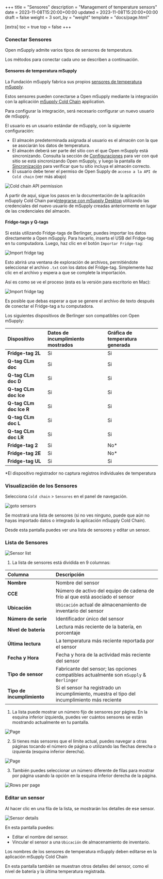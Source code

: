 +++
title = "Sensores"
description = "Management of temperature sensors"
date = 2023-11-08T15:20:00+00:00
updated = 2023-11-08T15:20:00+00:00
draft = false
weight = 3
sort_by = "weight"
template = "docs/page.html"

[extra]
toc = true
top = false
+++

### Conectar Sensores

Open mSupply admite varios tipos de sensores de temperatura. 

Los métodos para conectar cada uno se describen a continuación.

#### Sensores de temperatura mSupply

La Fundación mSupply fabrica sus propios [sensores de temperatura mSupply](https://msupply.foundation/open-msupply/cold-chain/#mSupplySensor).

Estos sensores pueden conectarse a Open mSupply mediante la integración con la aplicación [mSupply Cold Chain](/coldchain/introduction/) application.

Para configurar la integración, será necesario configurar un nuevo usuario de mSupply.

El usuario es un usuario estándar de mSupply, con la siguiente configuración:

- El almacén predeterminada asignada al usuario es el almacén con la que se asociarán los datos de temperatura.
- El almacén deberá ser parte del sitio con el que Open mSupply está sincronizando. Consulta la sección de [Configuraciones](/docs/settings/synchronisation/#viewing-the-synchronisation-settings) para ver con qué sitio se está sincronizando Open mSupply, y luego la pantalla de [Sincronización](https://docs.msupply.org.nz/synchronisation:sync_sites#viewing_sync_sites) para verificar que tu sitio incluya el almacén correcto.
- El usuario debe tener el permiso de Open Supply de `acceso a la API de Cold chain` (ver más abajo)

![Cold chain API permission](/docs/coldchain/images/coldchain_permission.png)

A partir de aquí, sigue los pasos en la documentación de la aplicación mSupply Cold Chain para[Integrarse con mSupply Desktop](/coldchain/desktop-integration/#msupply-desktop-setup-steps) utilizando las credenciales del nuevo usuario de mSupply creadas anteriormente en lugar de las credenciales del almacén.

#### Fridge-tags y Q-tags

Si estás utilizando Fridge-tags de Berlinger, puedes importar los datos directamente a Open mSupply. Para hacerlo, inserta el USB del Fridge-tag en tu computadora.
Luego, haz clic en el botón `Importar Fridge-tag`:

![Import fridge tag](/docs/coldchain/images/import_fridge_tag.png)

Esto abrirá una ventana de exploración de archivos, permitiéndote seleccionar el archivo `.txt` con los datos del Fridge-tag. Simplemente haz clic en el archivo y espera a que se complete la importación.

Así es como se ve el proceso (esta es la versión para escritorio en Mac):

![Import fridge tag](/docs/coldchain/images/import_fridge_tag.gif)

<div class="nota">Es posible que debas esperar a que se genere el archivo de texto después de conectar el Fridge-tag a tu computadora.</div>

Los siguientes dispositivos de Berlinger son compatibles con Open mSupply:

| Dispositivo             | Datos de incumplimiento mostrados | Gráfica de temperatura generada |
| :---------------------- | :-------------------------------- | :------------------------------ |
| **Fridge-tag 2L**       | Si                                | Si                              |
| **Q-tag CLm doc**       | Si                                | Si                              |
| **Q-tag CLm doc D**     | Si                                | Si                              |
| **Q-tag CLm doc Ice**   | Si                                | Si                              |
| **Q-tag CLm doc Ice R** | Si                                | Si                              |
| **Q-tag CLm doc L**     | Si                                | Si                              |
| **Q-tag CLm doc LR**    | Si                                | Si                              |
| **Fridge-tag 2**        | Si                                | No\*                            |
| **Fridge-tag 2E**       | Si                                | No\*                            |
| **Fridge-tag UL**       | Si                                | Si                              |

\*El dispositivo registrador no captura registros individuales de temperatura


### Visualización de los Sensores

Selecciona `Cold chain` > `Sensores` en el panel de navegación.

![goto sensors](/docs/coldchain/images/goto_sensors.png)

Se mostrará una lista de sensores (si no ves ninguno, puede que aún no hayas importado datos o integrado la aplicación mSupply Cold Chain).

Desde esta pantalla puedes ver una lista de sensores y editar un sensor.

### Lista de Sensores

![Sensor list](/docs/coldchain/images/sensor_list.png)

1. La lista de sensores está dividida en 9 columnas:

| Columna                      | Descripción                                                                                         |
| :---------------- | :-------------------------------------------------------------------------------------------------- |
| **Nombre**                   | Nombre del sensor                                                                                  |
| **CCE**                      | Número de activo del equipo de cadena de frío al que está asociado el sensor                   |
| **Ubicación**                |  `Ubicación` actual de almacenamiento de inventario del sensor                                                                      |
| **Número de serie**          | Identificador único del sensor                                                                  |
| **Nivel de batería**         | Lectura más reciente de la batería, en porcentaje                                                          |
| **Última lectura**           | La temperatura más reciente reportada por el sensor                                                  |
| **Fecha y Hora**             | Fecha y hora de la actividad más reciente del sensor                                           |
| **Tipo de sensor**           | Fabricante del sensor; las opciones compatibles actualmente son `mSupply` & `Berlinger` |
| **Tipo de incumplimiento**   | Si el sensor ha registrado un incumplimiento, muestra el tipo del incumplimiento más reciente                       |

1. La lista puede mostrar un número fijo de sensores por página. En la esquina inferior izquierda, puedes ver cuántos sensores se están mostrando actualmente en tu pantalla.

![Page](/docs/introduction/images/list_showing.png)

2. Si tienes más sensores que el límite actual, puedes navegar a otras páginas tocando el número de página o utilizando las flechas derecha o izquierda (esquina inferior derecha).

![Page](/docs/introduction/images/list_pagenumbers.png)

3. También puedes seleccionar un número diferente de filas para mostrar por página usando la opción en la esquina inferior derecha de la página.

![Rows per page](/docs/introduction/images/rows-per-page-select.png)

### Editar un sensor

Al hacer clic en una fila de la lista, se mostrarán los detalles de ese sensor.

![Sensor details](/docs/coldchain/images/sensor_details.png)

En esta pantalla puedes:

- Editar el nombre del sensor.
- Vincular el sensor a una `Ubicación` de almacenamiento de inventario.

<div class="nota">Los nombres de los sensores de temperatura mSupply deben editarse en la aplicación mSupply Cold Chain</div>

En esta pantalla también se muestran otros detalles del sensor, como el nivel de batería y la última temperatura registrada.
